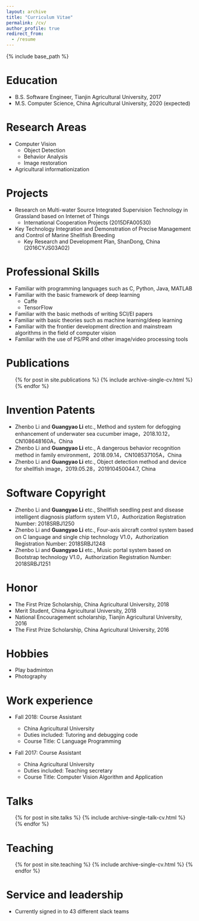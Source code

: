 ```yaml
---
layout: archive
title: "Curriculum Vitae"
permalink: /cv/
author_profile: true
redirect_from:
  - /resume
---
```


{% include base_path %}

Education
======
* B.S. Software Engineer, Tianjin Agricultural University, 2017
* M.S. Computer Science, China Agricultural University, 2020 (expected)

Research Areas
======
* Computer Vision
  * Object Detection
  * Behavior Analysis
  * Image restoration
* Agricultural informationization

Projects
======
* Research on Multi-water Source Integrated Supervision Technology in Grassland based on Internet of Things
  * International Cooperation Projects (2015DFA00530)
* Key Technology Integration and Demonstration of Precise Management and Control of Marine Shellfish Breeding
  * Key Research and Development Plan, ShanDong, China (2016CYJS03A02)
 
Professional Skills
======
* Familiar with programming languages such as C, Python, Java, MATLAB
* Familiar with the basic framework of deep learning
  * Caffe
  * TensorFlow
* Familiar with the basic methods of writing SCI/EI papers
* Familiar with basic theories such as machine learning/deep learning
* Familiar with the frontier development direction and mainstream algorithms in the field of computer vision
* Familiar with the use of PS/PR and other image/video processing tools

Publications
======
  <ul>{% for post in site.publications %}
    {% include archive-single-cv.html %}
  {% endfor %}</ul>

Invention Patents
======
* Zhenbo Li and **Guangyao Li** etc., Method and system for defogging enhancement of underwater sea cucumber image，2018.10.12，CN108648160A，China
* Zhenbo Li and **Guangyao Li** etc., A dangerous behavior recognition method in family environment，2018.09.14，CN108537105A，China
* Zhenbo Li and **Guangyao Li** etc., Object detection method and device for shellfish image，2019.05.28，201910450044.7, China

Software Copyright
======
* Zhenbo Li and **Guangyao Li** etc., Shellfish seedling pest and disease intelligent diagnosis platform system V1.0，Authorization Registration Number: 2018SRBJ1250
* Zhenbo Li and **Guangyao Li** etc., Four-axis aircraft control system based on C language and single chip technology V1.0，Authorization Registration Number: 2018SRBJ1248
* Zhenbo Li and **Guangyao Li** etc., Music portal system based on Bootstrap technology V1.0，Authorization Registration Number: 2018SRBJ1251

Honor
======
* The First Prize Scholarship, China Agricultural University, 2018
* Merit Student, China Agricultural University, 2018
* National Encouragement scholarship, Tianjin Agricultural University, 2016
* The First Prize Scholarship, China Agricultural University, 2016

Hobbies
======
* Play badminton
* Photography

Work experience
======
* Fall 2018: Course Assistant
  * China Agricultural University
  * Duties included: Tutoring and debugging code
  * Course Title: C Language Programming

* Fall 2017: Course Assistant
  * China Agricultural University
  * Duties included: Teaching secretary
  * Course Title: Computer Vision Algorithm and Application

Talks
======
  <ul>{% for post in site.talks %}
    {% include archive-single-talk-cv.html %}
  {% endfor %}</ul>
  
Teaching
======
  <ul>{% for post in site.teaching %}
    {% include archive-single-cv.html %}
  {% endfor %}</ul>
  
Service and leadership
======
* Currently signed in to 43 different slack teams


